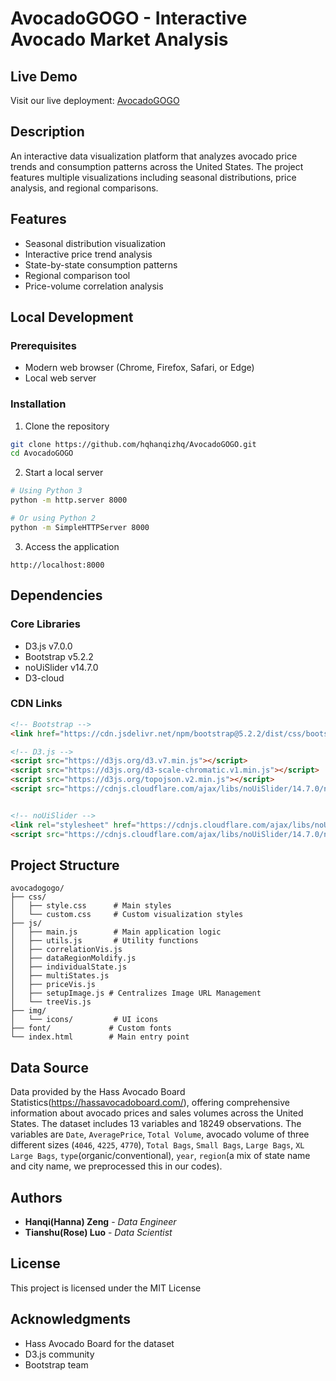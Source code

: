 # AvocadoGOGO - Interactive Avocado Market Analysis

## Live Demo
Visit our live deployment: [AvocadoGOGO ](https://hqhanqizhq.github.io/AvocadoGOGO/)

## Description
An interactive data visualization platform that analyzes avocado price trends and consumption patterns across the United States. The project features multiple visualizations including seasonal distributions, price analysis, and regional comparisons.

## Features
- Seasonal distribution visualization
- Interactive price trend analysis
- State-by-state consumption patterns
- Regional comparison tool
- Price-volume correlation analysis

## Local Development

### Prerequisites
- Modern web browser (Chrome, Firefox, Safari, or Edge)
- Local web server

### Installation
1. Clone the repository
```bash
git clone https://github.com/hqhanqizhq/AvocadoGOGO.git
cd AvocadoGOGO
```

2. Start a local server
```bash
# Using Python 3
python -m http.server 8000

# Or using Python 2
python -m SimpleHTTPServer 8000
```

3. Access the application
```
http://localhost:8000
```

## Dependencies
### Core Libraries
- D3.js v7.0.0
- Bootstrap v5.2.2
- noUiSlider v14.7.0
- D3-cloud

### CDN Links
```html
<!-- Bootstrap -->
<link href="https://cdn.jsdelivr.net/npm/bootstrap@5.2.2/dist/css/bootstrap.min.css" rel="stylesheet">

<!-- D3.js -->
<script src="https://d3js.org/d3.v7.min.js"></script>
<script src="https://d3js.org/d3-scale-chromatic.v1.min.js"></script>
<script src="https://d3js.org/topojson.v2.min.js"></script>
<script src="https://cdnjs.cloudflare.com/ajax/libs/noUiSlider/14.7.0/nouislider.min.js"></script>


<!-- noUiSlider -->
<link rel="stylesheet" href="https://cdnjs.cloudflare.com/ajax/libs/noUiSlider/14.7.0/nouislider.min.css">
<script src="https://cdnjs.cloudflare.com/ajax/libs/noUiSlider/14.7.0/nouislider.min.js"></script>
```

## Project Structure
```
avocadogogo/
├── css/
│   ├── style.css      # Main styles
│   └── custom.css     # Custom visualization styles
├── js/
│   ├── main.js        # Main application logic
│   ├── utils.js       # Utility functions
│   ├── correlationVis.js
│   ├── dataRegionMoldify.js
│   ├── individualState.js
│   ├── multiStates.js
│   ├── priceVis.js
│   ├── setupImage.js # Centralizes Image URL Management
│   └── treeVis.js
├── img/
│   └── icons/         # UI icons
├── font/             # Custom fonts
└── index.html        # Main entry point
```

## Data Source
Data provided by the Hass Avocado Board Statistics(https://hassavocadoboard.com/), offering comprehensive information about avocado prices and sales volumes across the United States.
The dataset includes 13 variables and 18249 observations. The variables are ```Date```, ```AveragePrice```, ```Total Volume```, avocado volume of three different sizes (```4046```, ```4225```, ```4770```), ```Total Bags```, ```Small Bags```, ```Large Bags```, ```XL Large Bags```, ```type```(organic/conventional), ```year```, ```region```(a mix of state name and city name, we preprocessed this in our codes).
## Authors
- **Hanqi(Hanna) Zeng** - *Data Engineer*
- **Tianshu(Rose) Luo** - *Data Scientist*

## License
This project is licensed under the MIT License

## Acknowledgments
- Hass Avocado Board for the dataset
- D3.js community
- Bootstrap team